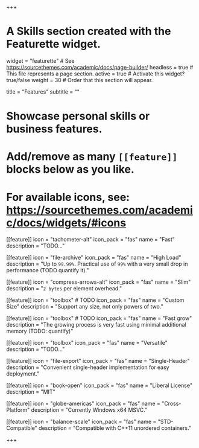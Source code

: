 +++
# A Skills section created with the Featurette widget.
widget = "featurette"  # See https://sourcethemes.com/academic/docs/page-builder/
headless = true  # This file represents a page section.
active = true  # Activate this widget? true/false
weight = 30  # Order that this section will appear.

title = "Features"
subtitle = ""

# Showcase personal skills or business features.
# 
# Add/remove as many `[[feature]]` blocks below as you like.
# 
# For available icons, see: https://sourcethemes.com/academic/docs/widgets/#icons
  
[[feature]]
  icon = "tachometer-alt"
  icon_pack = "fas"
  name = "Fast"
  description = "TODO..."  
  
[[feature]]
  icon = "file-archive"
  icon_pack = "fas"
  name = "High Load"
  description = "Up to `99.99%`. Practical use of `99%` with a very small drop in performance (TODO quantify it)."

[[feature]]
  icon = "compress-arrows-alt"
  icon_pack = "fas"
  name = "Slim"
  description = "`2 bytes` per element overhead."

[[feature]]
  icon = "toolbox" # TODO
  icon_pack = "fas"
  name = "Custom Size"
  description = "Support any size, not only powers of two."

[[feature]]
  icon = "toolbox" # TODO
  icon_pack = "fas"
  name = "Fast grow"
  description = "The growing process is very fast using minimal additional memory (TODO: quantify)"

[[feature]]
  icon = "toolbox"
  icon_pack = "fas"
  name = "Versatile"
  description = "TODO..."

[[feature]]
  icon = "file-export"
  icon_pack = "fas"
  name = "Single-Header"
  description = "Convenient single-header implementation for easy deployment."

[[feature]]
  icon = "book-open"
  icon_pack = "fas"
  name = "Liberal License"
  description = "MIT"

[[feature]]
  icon = "globe-americas"
  icon_pack = "fas"
  name = "Cross-Platform"
  description = "Currently Windows x64 MSVC."  

[[feature]]
  icon = "balance-scale"
  icon_pack = "fas"
  name = "STD-Compatible"
  description = "Compatible with C++11 unordered containers."

+++
